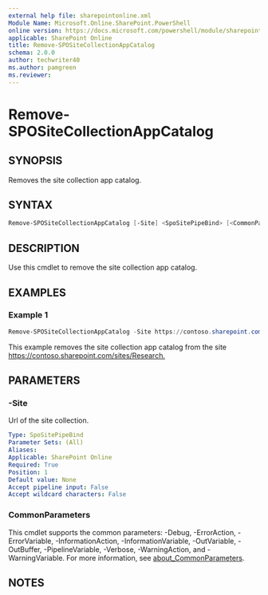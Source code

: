 ```yaml
---
external help file: sharepointonline.xml
Module Name: Microsoft.Online.SharePoint.PowerShell
online version: https://docs.microsoft.com/powershell/module/sharepoint-online/remove-spositecollectionappcatalog
applicable: SharePoint Online
title: Remove-SPOSiteCollectionAppCatalog
schema: 2.0.0
author: techwriter40
ms.author: pamgreen
ms.reviewer:
---
```


# Remove-SPOSiteCollectionAppCatalog

## SYNOPSIS

Removes the site collection app catalog.

## SYNTAX

```powershell
Remove-SPOSiteCollectionAppCatalog [-Site] <SpoSitePipeBind> [<CommonParameters>]
```

## DESCRIPTION

Use this cmdlet to remove the site collection app catalog.

## EXAMPLES

### Example 1

```powershell
Remove-SPOSiteCollectionAppCatalog -Site https://contoso.sharepoint.com/sites/Research
```

This example removes the site collection app catalog from the site <https://contoso.sharepoint.com/sites/Research.>

## PARAMETERS

### -Site

Url of the site collection.

```yaml
Type: SpoSitePipeBind
Parameter Sets: (All)
Aliases:
Applicable: SharePoint Online
Required: True
Position: 1
Default value: None
Accept pipeline input: False
Accept wildcard characters: False
```

### CommonParameters

This cmdlet supports the common parameters: -Debug, -ErrorAction, -ErrorVariable, -InformationAction, -InformationVariable, -OutVariable, -OutBuffer, -PipelineVariable, -Verbose, -WarningAction, and -WarningVariable. For more information, see [about_CommonParameters](https://go.microsoft.com/fwlink/p/?LinkID=113216).

## NOTES
